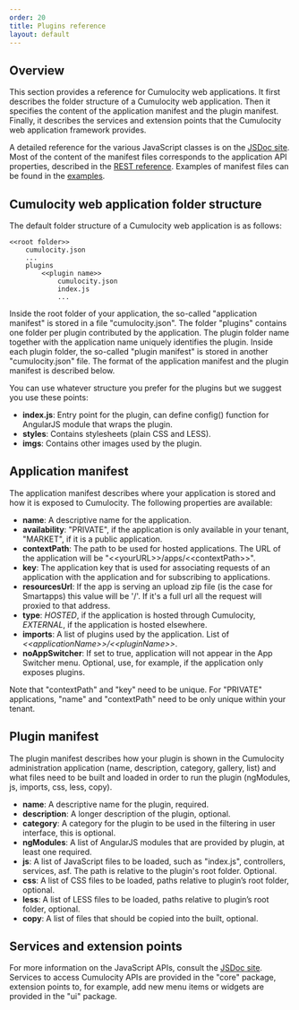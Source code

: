 ```yaml
---
order: 20
title: Plugins reference
layout: default
---
```


## Overview

This section provides a reference for Cumulocity web applications. It first describes the folder structure of a Cumulocity web application. Then it specifies the content of the application manifest and the plugin manifest. Finally, it describes the services and extension points that the Cumulocity web application framework provides.

A detailed reference for the various JavaScript classes is on the [JSDoc site](http://resources.cumulocity.com/documentation/jssdk/latest/). Most of the content of the manifest files corresponds to the application API properties, described in the [REST reference](/guides/reference/applications). Examples of manifest files can be found in the [examples](http://bitbucket.org/m2m/cumulocity-ui-plugin-examples).

## Cumulocity web application folder structure

The default folder structure of a Cumulocity web application is as follows:

```console
<<root folder>>
	cumulocity.json
	...
	plugins
		<<plugin name>>
			cumulocity.json
			index.js
			...
```
Inside the root folder of your application, the so-called "application manifest" is stored in a file "cumulocity.json". The folder "plugins" contains one folder per plugin contributed by the application. The plugin folder name together with the application name uniquely identifies the plugin. Inside each plugin folder, the so-called "plugin manifest" is stored in another "cumulocity.json" file. The format of the application manifest and the plugin manifest is described below.

You can use whatever structure you prefer for the plugins but we suggest you use these points:
* **index.js**: Entry point for the plugin, can define config() function for AngularJS module that wraps the plugin.
* **styles**: Contains stylesheets (plain CSS and LESS).
* **imgs**: Contains other images used by the plugin.

## Application manifest

The application manifest describes where your application is stored and how it is exposed to Cumulocity. The following properties are available:

* **name**: A descriptive name for the application.
* **availability**: "PRIVATE", if the application is only available in your tenant, "MARKET", if it is a public application.
* **contextPath**: The path to be used for hosted applications. The URL of the application will be "&lt;&lt;yourURL&gt;&gt;/apps/&lt;&lt;contextPath&gt;&gt;".
* **key**: The application key that is used for associating requests of an application with the application and for subscribing to applications.
* **resourcesUrl**: If the app is serving an upload zip file (is the case for Smartapps) this value will be '/'. If it's a full url all the request will proxied to that address.
* **type**: *HOSTED*, if the application is hosted through Cumulocity, *EXTERNAL*, if the application is hosted elsewhere.
* **imports**: A list of plugins used by the application. List of *&lt;&lt;applicationName&gt;&gt;/&lt;&lt;pluginName&gt;&gt;*.
* **noAppSwitcher**: If set to true, application will not appear in the App Switcher menu. Optional, use, for example, if the application only exposes plugins.

Note that  "contextPath" and "key" need to be unique. For "PRIVATE" applications, "name" and "contextPath" need to be only unique within your tenant.

## Plugin manifest

The plugin manifest describes how your plugin is shown in the Cumulocity administration application (name, description, category, gallery, list) and what files need to be built and loaded in order to run the plugin (ngModules, js, imports, css, less, copy).

* **name**: A descriptive name for the plugin, required.
* **description**: A longer description of the plugin, optional.
* **category**: A category for the plugin to be used in the filtering in user interface, this is optional.
* **ngModules**: A list of AngularJS modules that are provided by plugin, at least one required.
* **js**: A list of JavaScript files to be loaded, such as "index.js", controllers, services, asf. The path is relative to the plugin's root folder. Optional.
* **css**: A list of CSS files to be loaded, paths relative to plugin’s root folder, optional.
* **less**: A list of LESS files to be loaded, paths relative to plugin’s root folder, optional.
* **copy**: A list of files that should be copied into the built, optional.

## Services and extension points

For more information on the JavaScript APIs, consult the [JSDoc site](http://resources.cumulocity.com/documentation/jssdk/latest/). Services to access Cumulocity APIs are provided in the "core" package, extension points to, for example, add new menu items or widgets are provided in the "ui" package.
